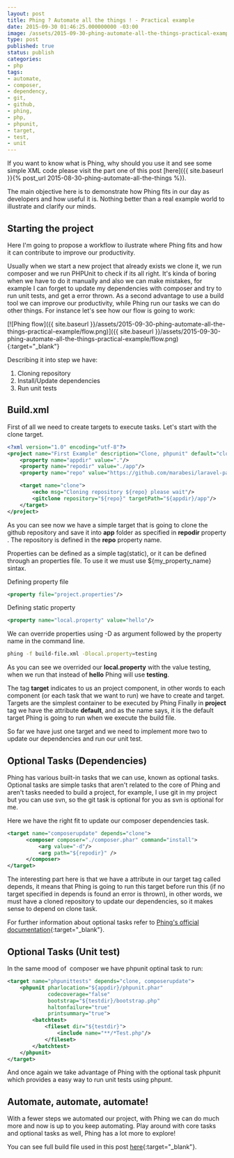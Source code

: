 ```yaml
---
layout: post
title: Phing ? Automate all the things ! - Practical example
date: 2015-09-30 01:46:25.000000000 -03:00
image: /assets/2015-09-30-phing-automate-all-the-things-practical-example/cover.gif
type: post
published: true
status: publish
categories:
- php
tags:
- automate,
- composer,
- dependency,
- git,
- github,
- phing,
- php,
- phpunit,
- target,
- test,
- unit
---
```


If you want to know what is Phing, why should you use it and see some simple
XML code please visit the part one of this post
[here]({{ site.baseurl }}{% post_url 2015-08-30-phing-automate-all-the-things %}).

The main objective here is to demonstrate how Phing fits in our day as developers
and how useful it is. Nothing better than a real example world to illustrate and
clarify our minds.

## Starting the project

Here I'm going to propose a workflow to ilustrate where Phing fits and how it
can contribute to improve our productivity.

Usually when we start a new project that already exists we clone it, we run
composer and we run PHPUnit to check if its all right. It's kinda of boring when
we have to do it manually and also we can make mistakes, for example I
can forget to update my dependencies with composer and try to run unit tests,
and get a error thrown. As a second advantage to use a build tool we can
improve our productivity, while Phing run our tasks we can do other things.
For instance let's see how our flow is going to work:

[![Phing flow]({{ site.baseurl }}/assets/2015-09-30-phing-automate-all-the-things-practical-example/flow.png)]({{ site.baseurl }}/assets/2015-09-30-phing-automate-all-the-things-practical-example/flow.png){:target="_blank"}

Describing it into step we have:

1. Cloning repository
2. Install/Update dependencies
3. Run unit tests

## Build.xml

First of all we need to create targets to execute tasks. Let's start with the
clone target.

```xml
<?xml version="1.0" encoding="utf-8"?>
<project name="First Example" description="Clone, phpunit" default="clone">
    <property name="appdir" value="."/>
    <property name="repodir" value="./app"/>
    <property name="repo" value="https://github.com/marabesi/laravel-pagseguro.git" />

    <target name="clone">
        <echo msg="Cloning repository ${repo} please wait"/>
        <gitclone repository="${repo}" targetPath="${appdir}/app"/>
    </target>
</project>
```

As you can see now we have a simple target that is going to clone the github
repository and save it into **app** folder as specified in
**repodir** property . The repository is defined in the
**repo** property name.

Properties can be defined as a simple tag(static), or it can be defined through
an properties file. To use it we must use ${my_property_name} sintax.

Defining property file

```xml
<property file="project.properties"/>
```

Defining static property

```xml
<property name="local.property" value="hello"/>
```

We can override properties using -D as argument followed by the property name
in the command line.

```bash
phing -f build-file.xml -Dlocal.property=testing
```

As you can see we overrided our **local.property** with the value testing,
when we run that instead of **hello** Phing will use **testing**.

The tag **target** indicates to us an project component, in other words to each
component (or each task that we want to run) we have to create and target.
Targets are the simplest container to be executed by Phing Finally in **project**
tag we have the attribute **default**, and as the name says, it is the default
target Phing is going to run when we execute the build file.

So far we have just one target and we need to implement more two to update our
dependencies and run our unit test.

## Optional Tasks (Dependencies)

Phing has various built-in tasks that we can use, known as optional tasks.
Optional tasks are simple tasks that aren't related to the core of Phing and
aren't tasks needed to build a project, for example, I use git in my project but
you can use svn, so the git task is optional for you as svn is optional for me.

Here we have the right fit to update our composer dependencies task.

```xml
<target name="composerupdate" depends="clone">
      <composer composer="./composer.phar" command="install">
          <arg value="-d"/>
          <arg path="${repodir}" />
      </composer>
</target>
```

The interesting part here is that we have a attribute in our target tag called depends,
it means that Phing is going to run this target before run this
(if no target specified in depends is found an error is thrown), in other words,
we must have a cloned repository to update our dependencies, so it makes sense
to depend on clone task.

For further information about optional tasks refer to
[Phing's official documentation](https://www.phing.info/docs/stable/hlhtml/index.html#app.optionaltasks){:target="_blank"}.

## Optional Tasks (Unit test)

In the same mood of  composer we have phpunit optinal task to run:

```xml
<target name="phpunittests" depends="clone, composerupdate">
    <phpunit pharlocation="${appdir}/phpunit.phar"
             codecoverage="false" 
             bootstrap="${testdir}/bootstrap.php"
             haltonfailure="true"
             printsummary="true">
        <batchtest>
            <fileset dir="${testdir}">
                <include name="**/*Test.php"/>
            </fileset>
        </batchtest>
    </phpunit>
</target>
```

And once again we take advantage of Phing with the optional task phpunit which
provides a easy way to run unit tests using phpunt.

## Automate, automate, automate!

With a fewer steps we automated our project, with Phing we can do much more and
now is up to you keep automating. Play around with core tasks and optional
tasks as well, Phing has a lot more to explore!

You can see full build file used in this post
[here](https://gist.github.com/marabesi/b3653f7dd290c6396b2d){:target="_blank"}.
